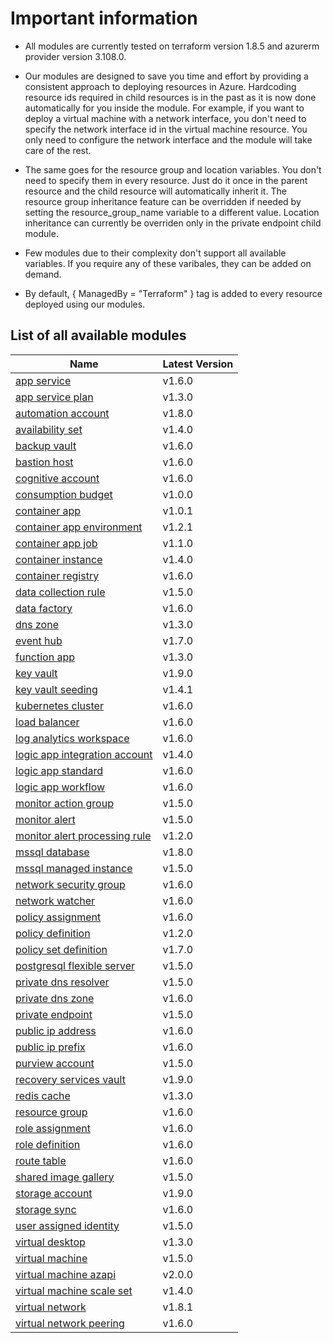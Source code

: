 # Important information
* All modules are currently tested on terraform version 1.8.5 and azurerm provider version 3.108.0.

* Our modules are designed to save you time and effort by providing a consistent approach to deploying resources in Azure. Hardcoding resource ids required in child resources is in the past as it is now done automatically for you inside the module. For example, if you want to deploy a virtual machine with a network interface, you don't need to specify the network interface id in the virtual machine resource. You only need to configure the network interface and the module will take care of the rest.

* The same goes for the resource group and location variables. You don't need to specify them in every resource. Just do it once in the parent resource and the child resource will automatically inherit it. The resource group inheritance feature can be overridden if needed by setting the resource_group_name variable to a different value. Location inheritance can currently be overriden only in the private endpoint child module.

* Few modules due to their complexity don't support all available variables. If you require any of these varibales, they can be added on demand.

* By default, { ManagedBy = "Terraform" } tag is added to every resource deployed using our modules.

## List of all available modules


| Name | Latest Version |
| ---- | -------------- |
| [app service](./app-service/README.md) | v1.6.0 |
| [app service plan](./app-service-plan/README.md) | v1.3.0 |
| [automation account](./automation-account/README.md) | v1.8.0 |
| [availability set](./availability-set/README.md) | v1.4.0 |
| [backup vault](./backup-vault/README.md) | v1.6.0 |
| [bastion host](./bastion-host/README.md) | v1.6.0 |
| [cognitive account](./cognitive-account/README.md) | v1.6.0 |
| [consumption budget](./consumption-budget/README.md) | v1.0.0 |
| [container app](./container-app/README.md) | v1.0.1 |
| [container app environment](./container-app-environment/README.md) | v1.2.1 |
| [container app job](./container-app-job/README.md) | v1.1.0 |
| [container instance](./container-instance/README.md) | v1.4.0 |
| [container registry](./container-registry/README.md) | v1.6.0 |
| [data collection rule](./data-collection-rule/README.md) | v1.5.0 |
| [data factory](./data-factory/README.md) | v1.6.0 |
| [dns zone](./dns-zone/README.md) | v1.3.0 |
| [event hub](./event-hub/README.md) | v1.7.0 |
| [function app](./function-app/README.md) | v1.3.0 |
| [key vault](./key-vault/README.md) | v1.9.0 |
| [key vault seeding](./key-vault-seeding/README.md) | v1.4.1 |
| [kubernetes cluster](./kubernetes-cluster/README.md) | v1.6.0 |
| [load balancer](./load-balancer/README.md) | v1.6.0 |
| [log analytics workspace](./log-analytics-workspace/README.md) | v1.6.0 |
| [logic app integration account](./logic-app-integration-account/README.md) | v1.4.0 |
| [logic app standard](./logic-app-standard/README.md) | v1.6.0 |
| [logic app workflow](./logic-app-workflow/README.md) | v1.6.0 |
| [monitor action group](./monitor-action-group/README.md) | v1.5.0 |
| [monitor alert](./monitor-alert/README.md) | v1.5.0 |
| [monitor alert processing rule](./monitor-alert-processing-rule/README.md) | v1.2.0 |
| [mssql database](./mssql-database/README.md) | v1.8.0 |
| [mssql managed instance](./mssql-managed-instance/README.md) | v1.5.0 |
| [network security group](./network-security-group/README.md) | v1.6.0 |
| [network watcher](./network-watcher/README.md) | v1.6.0 |
| [policy assignment](./policy-assignment/README.md) | v1.6.0 |
| [policy definition](./policy-definition/README.md) | v1.2.0 |
| [policy set definition](./policy-set-definition/README.md) | v1.7.0 |
| [postgresql flexible server](./postgresql-flexible-server/README.md) | v1.5.0 |
| [private dns resolver](./private-dns-resolver/README.md) | v1.5.0 |
| [private dns zone](./private-dns-zone/README.md) | v1.6.0 |
| [private endpoint](./private-endpoint/README.md) | v1.5.0 |
| [public ip address](./public-ip-address/README.md) | v1.6.0 |
| [public ip prefix](./public-ip-prefix/README.md) | v1.6.0 |
| [purview account](./purview-account/README.md) | v1.5.0 |
| [recovery services vault](./recovery-services-vault/README.md) | v1.9.0 |
| [redis cache](./redis-cache/README.md) | v1.3.0 |
| [resource group](./resource-group/README.md) | v1.6.0 |
| [role assignment](./role-assignment/README.md) | v1.6.0 |
| [role definition](./role-definition/README.md) | v1.6.0 |
| [route table](./route-table/README.md) | v1.6.0 |
| [shared image gallery](./shared-image-gallery/README.md) | v1.5.0 |
| [storage account](./storage-account/README.md) | v1.9.0 |
| [storage sync](./storage-sync/README.md) | v1.6.0 |
| [user assigned identity](./user-assigned-identity/README.md) | v1.5.0 |
| [virtual desktop](./virtual-desktop/README.md) | v1.3.0 |
| [virtual machine](./virtual-machine/README.md) | v1.5.0 |
| [virtual machine azapi](./virtual-machine-azapi/README.md) | v2.0.0 |
| [virtual machine scale set](./virtual-machine-scale-set/README.md) | v1.4.0 |
| [virtual network](./virtual-network/README.md) | v1.8.1 |
| [virtual network peering](./virtual-network-peering/README.md) | v1.6.0 |
